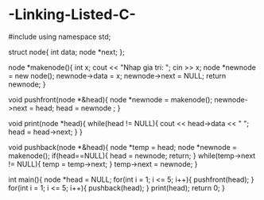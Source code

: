 # -Linking-Listed-C-
#include<iostream>
using namespace std;

struct node{
	int data;
	node *next;
};

node *makenode(){
	int x;
	cout << "Nhap gia tri: "; cin >> x;
	node *newnode = new node();
	newnode->data = x;
	newnode->next = NULL;
	return newnode;
}

void pushfront(node *&head){
	node *newnode = makenode();
	newnode->next = head;
	head = newnode ;
}

void print(node *head){
	while(head != NULL){
		cout << head->data << " ";
		head = head->next;
	}
}

void pushback(node *&head){
	node *temp = head;
	node *newnode = makenode();
	if(head==NULL){
		head = newnode;
		return;
	}
	while(temp->next != NULL){
		temp = temp->next;
	}
	temp->next = newnode;
}

int main(){
	node *head = NULL;
	for(int i = 1; i <= 5; i++){
		pushfront(head);
	}
	for(int i = 1; i <= 5; i++){
		pushback(head);
	}
	print(head);
	return 0;
}
